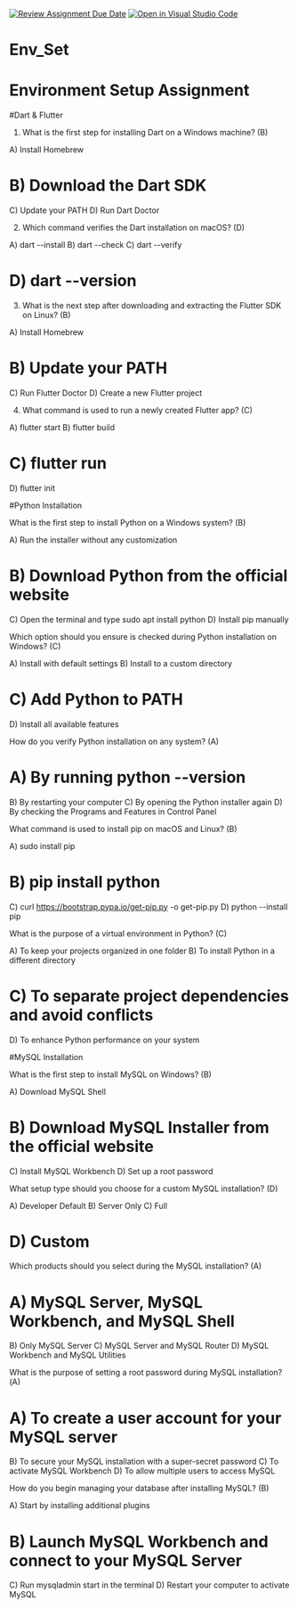 [![Review Assignment Due Date](https://classroom.github.com/assets/deadline-readme-button-22041afd0340ce965d47ae6ef1cefeee28c7c493a6346c4f15d667ab976d596c.svg)](https://classroom.github.com/a/vnsr1XuU)
[![Open in Visual Studio Code](https://classroom.github.com/assets/open-in-vscode-2e0aaae1b6195c2367325f4f02e2d04e9abb55f0b24a779b69b11b9e10269abc.svg)](https://classroom.github.com/online_ide?assignment_repo_id=15694768&assignment_repo_type=AssignmentRepo)
# Env_Set

# Environment Setup Assignment

#Dart & Flutter

1. What is the first step for installing Dart on a Windows machine? (B)

A) Install Homebrew
# B) Download the Dart SDK
C) Update your PATH
D) Run Dart Doctor


2. Which command verifies the Dart installation on macOS? (D)

A) dart --install
B) dart --check
C) dart --verify
# D) dart --version


3. What is the next step after downloading and extracting the Flutter SDK on Linux? (B)

A) Install Homebrew
# B) Update your PATH
C) Run Flutter Doctor
D) Create a new Flutter project


4. What command is used to run a newly created Flutter app? (C)

A) flutter start
B) flutter build
# C) flutter run
D) flutter init


#Python Installation

What is the first step to install Python on a Windows system? (B)

A) Run the installer without any customization
# B) Download Python from the official website
C) Open the terminal and type sudo apt install python
D) Install pip manually

Which option should you ensure is checked during Python installation on Windows? (C)

A) Install with default settings
B) Install to a custom directory
# C) Add Python to PATH
D) Install all available features

How do you verify Python installation on any system? (A)

# A) By running python --version
B) By restarting your computer
C) By opening the Python installer again
D) By checking the Programs and Features in Control Panel

What command is used to install pip on macOS and Linux? (B)

A) sudo install pip
# B) pip install python
C) curl https://bootstrap.pypa.io/get-pip.py -o get-pip.py
D) python --install pip

What is the purpose of a virtual environment in Python? (C)

A) To keep your projects organized in one folder
B) To install Python in a different directory
# C) To separate project dependencies and avoid conflicts
D) To enhance Python performance on your system

#MySQL Installation

What is the first step to install MySQL on Windows? (B)

A) Download MySQL Shell
# B) Download MySQL Installer from the official website
C) Install MySQL Workbench
D) Set up a root password

What setup type should you choose for a custom MySQL installation? (D)

A) Developer Default
B) Server Only
C) Full
# D) Custom

Which products should you select during the MySQL installation? (A)

# A) MySQL Server, MySQL Workbench, and MySQL Shell
B) Only MySQL Server
C) MySQL Server and MySQL Router
D) MySQL Workbench and MySQL Utilities

What is the purpose of setting a root password during MySQL installation?(A)

# A) To create a user account for your MySQL server
B) To secure your MySQL installation with a super-secret password
C) To activate MySQL Workbench
D) To allow multiple users to access MySQL

How do you begin managing your database after installing MySQL? (B)

A) Start by installing additional plugins 
# B) Launch MySQL Workbench and connect to your MySQL Server
C) Run mysqladmin start in the terminal
D) Restart your computer to activate MySQL
